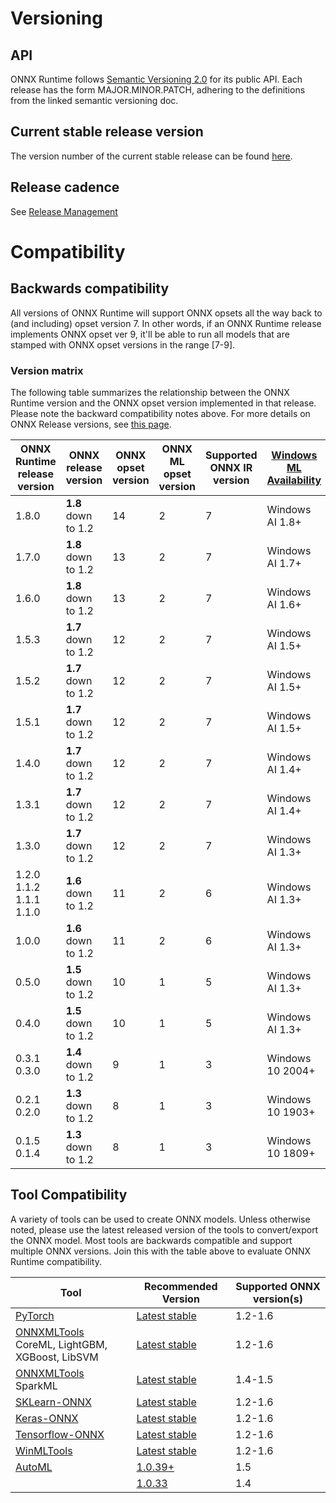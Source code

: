 # Versioning

## API
ONNX Runtime follows [Semantic Versioning 2.0](https://semver.org/) for its public API.
Each release has the form MAJOR.MINOR.PATCH, adhering to the definitions from the linked semantic versioning doc.

## Current stable release version
The version number of the current stable release can be found
[here](../VERSION_NUMBER).

## Release cadence
See [Release Management](ReleaseManagement.md)

# Compatibility

## Backwards compatibility
All versions of ONNX Runtime will support ONNX opsets all the way back to (and including) opset version 7.
In other words, if an ONNX Runtime release implements ONNX opset ver 9, it'll be able to run all
models that are stamped with ONNX opset versions in the range [7-9].


### Version matrix
The following table summarizes the relationship between the ONNX Runtime version and the ONNX opset version implemented in that release.
Please note the backward compatibility notes above.
For more details on ONNX Release versions, see [this page](https://github.com/onnx/onnx/blob/master/docs/Versioning.md).

| ONNX Runtime release version | ONNX release version | ONNX opset version | ONNX ML opset version | Supported ONNX IR version | [Windows ML Availability](https://docs.microsoft.com/en-us/windows/ai/windows-ml/release-notes/)|
|------------------------------|--------------------|--------------------|----------------------|------------------|------------------|
| 1.8.0 | **1.8** down to 1.2 | 14 | 2 | 7 | Windows AI 1.8+ |
| 1.7.0 | **1.8** down to 1.2 | 13 | 2 | 7 | Windows AI 1.7+ |
| 1.6.0 | **1.8** down to 1.2 | 13 | 2 | 7 | Windows AI 1.6+ |
| 1.5.3 | **1.7** down to 1.2 | 12 | 2 | 7 | Windows AI 1.5+ |
| 1.5.2 | **1.7** down to 1.2 | 12 | 2 | 7 | Windows AI 1.5+ |
| 1.5.1 | **1.7** down to 1.2 | 12 | 2 | 7 | Windows AI 1.5+ |
| 1.4.0 | **1.7** down to 1.2 | 12 | 2 | 7 | Windows AI 1.4+ |
| 1.3.1 | **1.7** down to 1.2 | 12 | 2 | 7 | Windows AI 1.4+ |
| 1.3.0 | **1.7** down to 1.2 | 12 | 2 | 7 | Windows AI 1.3+ |
| 1.2.0<br>1.1.2<br>1.1.1<br>1.1.0 | **1.6** down to 1.2 | 11 | 2 | 6 | Windows AI 1.3+ |
| 1.0.0 | **1.6** down to 1.2 | 11 | 2 | 6 | Windows AI 1.3+ |
| 0.5.0 | **1.5** down to 1.2 | 10 | 1 | 5 | Windows AI 1.3+ |
| 0.4.0 | **1.5** down to 1.2 | 10 | 1 | 5 | Windows AI 1.3+ |
| 0.3.1<br>0.3.0 | **1.4** down to 1.2 | 9 | 1 | 3 | Windows 10 2004+ |
| 0.2.1<br>0.2.0 | **1.3** down to 1.2 | 8 | 1 | 3 | Windows 10 1903+ |
| 0.1.5<br>0.1.4 | **1.3** down to 1.2 | 8 | 1 | 3 | Windows 10 1809+ |


## Tool Compatibility
A variety of tools can be used to create ONNX models. Unless otherwise noted, please use the latest released version of the tools to convert/export the ONNX model. Most tools are backwards compatible and support multiple ONNX versions. Join this with the table above to evaluate ONNX Runtime compatibility.


|Tool|Recommended Version|Supported ONNX version(s)|
|---|---|---|
|[PyTorch](https://pytorch.org/)|[Latest stable](https://pytorch.org/get-started/locally/)|1.2-1.6|
|[ONNXMLTools](https://pypi.org/project/onnxmltools/)<br>CoreML, LightGBM, XGBoost, LibSVM|[Latest stable](https://github.com/onnx/onnxmltools/releases)|1.2-1.6|
|[ONNXMLTools](https://pypi.org/project/onnxmltools/)<br> SparkML|[Latest stable](https://github.com/onnx/onnxmltools/releases)|1.4-1.5|
|[SKLearn-ONNX](https://pypi.org/project/skl2onnx/)|[Latest stable](https://github.com/onnx/sklearn-onnx/releases)|1.2-1.6|
|[Keras-ONNX](https://pypi.org/project/keras2onnx/)|[Latest stable](https://github.com/onnx/keras-onnx/releases)|1.2-1.6|
|[Tensorflow-ONNX](https://pypi.org/project/tf2onnx/)|[Latest stable](https://github.com/onnx/tensorflow-onnx/releases)|1.2-1.6|
|[WinMLTools](https://docs.microsoft.com/en-us/windows/ai/windows-ml/convert-model-winmltools)|[Latest stable](https://pypi.org/project/winmltools/)|1.2-1.6|
|[AutoML](https://docs.microsoft.com/en-us/azure/machine-learning/service/concept-automated-ml)|[1.0.39+](https://pypi.org/project/azureml-automl-core)|1.5|
| |[1.0.33](https://pypi.org/project/azureml-automl-core/1.0.33/)|1.4|

